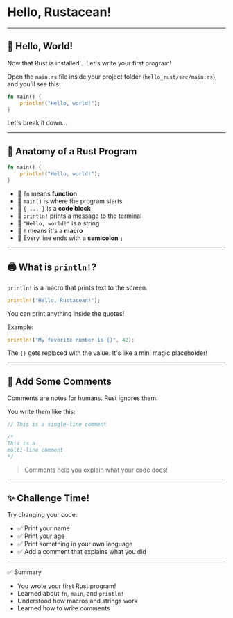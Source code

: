 # Hello, Rustacean!

---

## 👋 Hello, World!

Now that Rust is installed...
Let's write your first program!

Open the `main.rs` file inside your project folder (`hello_rust/src/main.rs`), and you'll see this:

```rust
fn main() {
    println!("Hello, world!");
}
```

Let's break it down...

---

## 🧱 Anatomy of a Rust Program

```rust
fn main() {
    println!("Hello, world!");
}
```

- 🔹 `fn` means **function**
- 🔹 `main()` is where the program starts
- 🔹 `{ ... }` is a **code block**
- 🔹 `println!` prints a message to the terminal
- 🔹 `"Hello, world!"` is a string
- 🔹 `!` means it's a **macro**
- 🔹 Every line ends with a **semicolon** `;`

---

## 🖨️ What is `println!`?

`println!` is a macro that prints text to the screen.

```rust
println!("Hello, Rustacean!");
```

You can print anything inside the quotes!

Example:

```rust
println!("My favorite number is {}", 42);
```

The `{}` gets replaced with the value. It's like a mini magic placeholder!

---

## 💬 Add Some Comments

Comments are notes for humans. Rust ignores them.

You write them like this:

```rust
// This is a single-line comment

/*
This is a
multi-line comment
*/
```

> Comments help you explain what your code does!

---

## ✨ Challenge Time!

Try changing your code:

- ✅ Print your name
- ✅ Print your age
- ✅ Print something in your own language
- ✅ Add a comment that explains what you did

---

✅ Summary

- You wrote your first Rust program!
- Learned about `fn`, `main`, and `println!`
- Understood how macros and strings work
- Learned how to write comments
